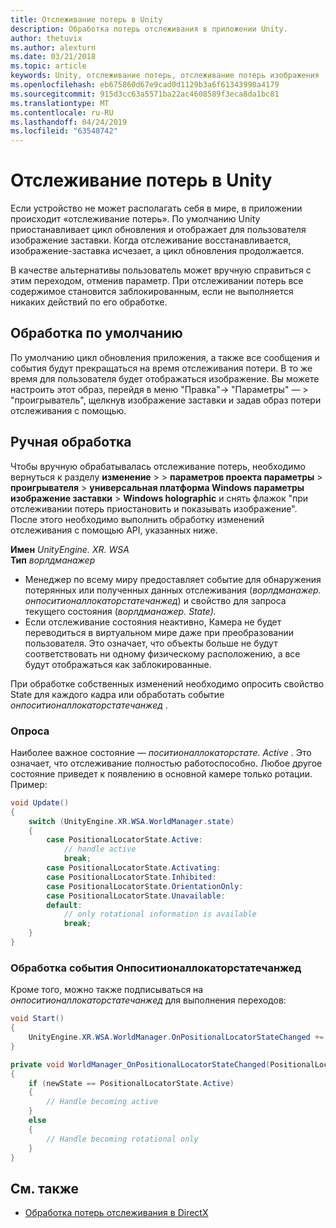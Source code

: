 ```yaml
---
title: Отслеживание потерь в Unity
description: Обработка потерь отслеживания в приложении Unity.
author: thetuvix
ms.author: alexturn
ms.date: 03/21/2018
ms.topic: article
keywords: Unity, отслеживание потерь, отслеживание потерь изображения
ms.openlocfilehash: eb675860d67e9cad0d1129b3a6f61343990a4179
ms.sourcegitcommit: 915d3cc63a5571ba22ac4608589f3eca8da1bc81
ms.translationtype: MT
ms.contentlocale: ru-RU
ms.lasthandoff: 04/24/2019
ms.locfileid: "63548742"
---
```

# <a name="tracking-loss-in-unity"></a>Отслеживание потерь в Unity

Если устройство не может располагать себя в мире, в приложении происходит «отслеживание потерь». По умолчанию Unity приостанавливает цикл обновления и отображает для пользователя изображение заставки. Когда отслеживание восстанавливается, изображение-заставка исчезает, а цикл обновления продолжается.

В качестве альтернативы пользователь может вручную справиться с этим переходом, отменив параметр. При отслеживании потерь все содержимое становится заблокированным, если не выполняется никаких действий по его обработке.

## <a name="default-handling"></a>Обработка по умолчанию

По умолчанию цикл обновления приложения, а также все сообщения и события будут прекращаться на время отслеживания потери. В то же время для пользователя будет отображаться изображение. Вы можете настроить этот образ, перейдя в меню "Правка"-> "Параметры" — > "проигрыватель", щелкнув изображение заставки и задав образ потери отслеживания с помощью.

## <a name="manual-handling"></a>Ручная обработка

Чтобы вручную обрабатывалась отслеживание потерь, необходимо вернуться к разделу **изменение** >  > **параметров проекта параметры** > **проигрывателя** > **универсальная платформа Windows параметры** **изображение заставки**  >  **Windows holographic** и снять флажок "при отслеживании потерь приостановить и показывать изображение". После этого необходимо выполнить обработку изменений отслеживания с помощью API, указанных ниже.

**Имен** *UnityEngine. XR. WSA*<br>
**Тип** *ворлдманажер*

* Менеджер по всему миру предоставляет событие для обнаружения потерянных или полученных данных отслеживания (*ворлдманажер. онпоситионаллокаторстатечанжед*) и свойство для запроса текущего состояния (*ворлдманажер. State).*
* Если отслеживание состояния неактивно, Камера не будет переводиться в виртуальном мире даже при преобразовании пользователя. Это означает, что объекты больше не будут соответствовать ни одному физическому расположению, а все будут отображаться как заблокированные.

При обработке собственных изменений необходимо опросить свойство State для каждого кадра или обработать событие *онпоситионаллокаторстатечанжед* .

### <a name="polling"></a>Опроса

Наиболее важное состояние — *поситионаллокаторстате. Active* . Это означает, что отслеживание полностью работоспособно. Любое другое состояние приведет к появлению в основной камере только ротации. Пример:

```cs
void Update()
{
    switch (UnityEngine.XR.WSA.WorldManager.state)
    {
        case PositionalLocatorState.Active:
            // handle active
            break;
        case PositionalLocatorState.Activating:
        case PositionalLocatorState.Inhibited:
        case PositionalLocatorState.OrientationOnly:
        case PositionalLocatorState.Unavailable:
        default:
            // only rotational information is available
            break;
    }
}
```

### <a name="handling-the-onpositionallocatorstatechanged-event"></a>Обработка события Онпоситионаллокаторстатечанжед

Кроме того, можно также подписываться на *онпоситионаллокаторстатечанжед* для выполнения переходов:

```cs
void Start()
{
    UnityEngine.XR.WSA.WorldManager.OnPositionalLocatorStateChanged += WorldManager_OnPositionalLocatorStateChanged;
}

private void WorldManager_OnPositionalLocatorStateChanged(PositionalLocatorState oldState, PositionalLocatorState newState)
{
    if (newState == PositionalLocatorState.Active)
    {
        // Handle becoming active
    }
    else
    {
        // Handle becoming rotational only
    }
}
```

## <a name="see-also"></a>См. также
* [Обработка потерь отслеживания в DirectX](coordinate-systems-in-directx.md#handling-tracking-loss)
